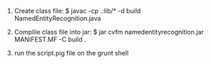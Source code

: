 1. Create class file: $  javac -cp .:lib/* -d build NamedEntityRecognition.java 

2. Complile class file into jar: $ jar cvfm namedentityrecognition.jar MANIFEST.MF -C build .

3. run the script.pig file on the grunt shell
